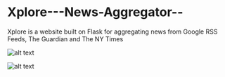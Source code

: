 # Xplore---News-Aggregator--
Xplore is a website built on Flask for aggregating news from Google RSS Feeds, The Guardian and The NY Times


![alt text](https://github.com/karthik997/Xplore---News-Aggregator--/blob/master/xplore1.png)

![alt text](https://github.com/karthik997/Xplore---News-Aggregator--/blob/master/xplore2.png)
